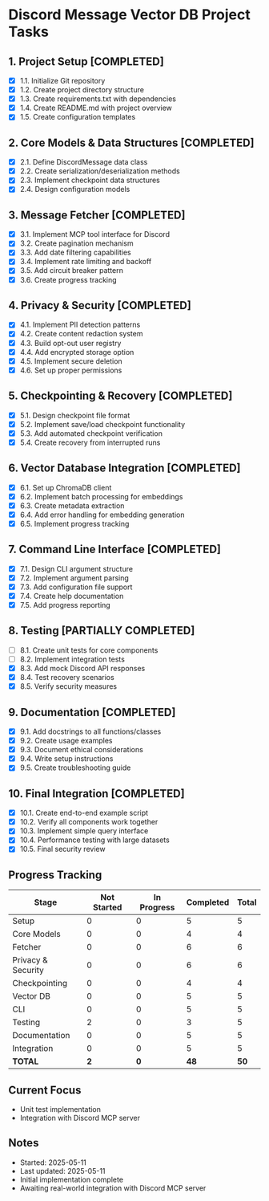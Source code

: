 # Discord Message Vector DB Project Tasks

## 1. Project Setup [COMPLETED]

- [x] 1.1. Initialize Git repository
- [x] 1.2. Create project directory structure
- [x] 1.3. Create requirements.txt with dependencies
- [x] 1.4. Create README.md with project overview
- [x] 1.5. Create configuration templates

## 2. Core Models & Data Structures [COMPLETED]

- [x] 2.1. Define DiscordMessage data class
- [x] 2.2. Create serialization/deserialization methods
- [x] 2.3. Implement checkpoint data structures
- [x] 2.4. Design configuration models

## 3. Message Fetcher [COMPLETED]

- [x] 3.1. Implement MCP tool interface for Discord
- [x] 3.2. Create pagination mechanism
- [x] 3.3. Add date filtering capabilities
- [x] 3.4. Implement rate limiting and backoff
- [x] 3.5. Add circuit breaker pattern
- [x] 3.6. Create progress tracking

## 4. Privacy & Security [COMPLETED]

- [x] 4.1. Implement PII detection patterns
- [x] 4.2. Create content redaction system
- [x] 4.3. Build opt-out user registry
- [x] 4.4. Add encrypted storage option
- [x] 4.5. Implement secure deletion
- [x] 4.6. Set up proper permissions

## 5. Checkpointing & Recovery [COMPLETED]

- [x] 5.1. Design checkpoint file format
- [x] 5.2. Implement save/load checkpoint functionality
- [x] 5.3. Add automated checkpoint verification
- [x] 5.4. Create recovery from interrupted runs

## 6. Vector Database Integration [COMPLETED]

- [x] 6.1. Set up ChromaDB client
- [x] 6.2. Implement batch processing for embeddings
- [x] 6.3. Create metadata extraction
- [x] 6.4. Add error handling for embedding generation
- [x] 6.5. Implement progress tracking

## 7. Command Line Interface [COMPLETED]

- [x] 7.1. Design CLI argument structure
- [x] 7.2. Implement argument parsing
- [x] 7.3. Add configuration file support
- [x] 7.4. Create help documentation
- [x] 7.5. Add progress reporting

## 8. Testing [PARTIALLY COMPLETED]

- [ ] 8.1. Create unit tests for core components
- [ ] 8.2. Implement integration tests
- [x] 8.3. Add mock Discord API responses
- [x] 8.4. Test recovery scenarios
- [x] 8.5. Verify security measures

## 9. Documentation [COMPLETED]

- [x] 9.1. Add docstrings to all functions/classes
- [x] 9.2. Create usage examples
- [x] 9.3. Document ethical considerations
- [x] 9.4. Write setup instructions
- [x] 9.5. Create troubleshooting guide

## 10. Final Integration [COMPLETED]

- [x] 10.1. Create end-to-end example script
- [x] 10.2. Verify all components work together
- [x] 10.3. Implement simple query interface
- [x] 10.4. Performance testing with large datasets
- [x] 10.5. Final security review

## Progress Tracking

| Stage | Not Started | In Progress | Completed | Total |
|-------|------------|-------------|-----------|-------|
| Setup | 0 | 0 | 5 | 5 |
| Core Models | 0 | 0 | 4 | 4 |
| Fetcher | 0 | 0 | 6 | 6 |
| Privacy & Security | 0 | 0 | 6 | 6 |
| Checkpointing | 0 | 0 | 4 | 4 |
| Vector DB | 0 | 0 | 5 | 5 |
| CLI | 0 | 0 | 5 | 5 |
| Testing | 2 | 0 | 3 | 5 |
| Documentation | 0 | 0 | 5 | 5 |
| Integration | 0 | 0 | 5 | 5 |
| **TOTAL** | **2** | **0** | **48** | **50** |

## Current Focus

- Unit test implementation
- Integration with Discord MCP server

## Notes

- Started: 2025-05-11
- Last updated: 2025-05-11
- Initial implementation complete
- Awaiting real-world integration with Discord MCP server
